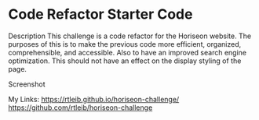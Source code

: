 # Code Refactor Starter Code
Description
This challenge is a code refactor for the Horiseon website. 
The purposes of this is to make the previous code more efficient, organized, comprehensible, and accessible.
Also to have an improved search engine optimization.
This should not have an effect on the display styling of the page.

Screenshot

My Links:
https://rtleib.github.io/horiseon-challenge/
https://github.com/rtleib/horiseon-challenge